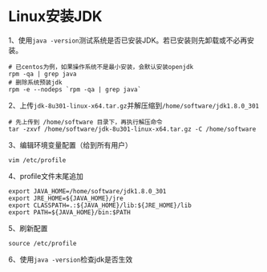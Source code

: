 # Linux安装JDK

1、使用`java -version`测试系统是否已安装JDK。若已安装则先卸载或不必再安装。

```shell
# 已centos为例，如果操作系统不是最小安装，会默认安装openjdk
rpm -qa | grep java
# 删除系统预装jdk
rpm -e --nodeps `rpm -qa | grep java`
```

2、上传`jdk-8u301-linux-x64.tar.gz`并解压缩到`/home/software/jdk1.8.0_301`

```shell
# 先上传到 /home/software 目录下，再执行解压命令
tar -zxvf /home/software/jdk-8u301-linux-x64.tar.gz -C /home/software
```

3、编辑环境变量配置（给到所有用户）

```shell
vim /etc/profile
```

4、profile文件末尾追加

```shell
export JAVA_HOME=/home/software/jdk1.8.0_301
export JRE_HOME=${JAVA_HOME}/jre
export CLASSPATH=.:${JAVA_HOME}/lib:${JRE_HOME}/lib
export PATH=${JAVA_HOME}/bin:$PATH
```

5、刷新配置

```shell
source /etc/profile
```

6、使用`java -version`检查jdk是否生效
